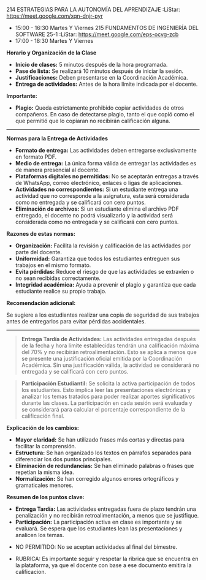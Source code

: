  214 ESTRATEGIAS PARA LA AUTONOMÍA DEL APRENDIZAJE
 :LiStar: https://meet.google.com/xqn-dnjr-pyr
 - 15:00 - 16:30 Martes Y Viernes
 215 FUNDAMENTOS DE INGENIERÍA DEL SOFTWARE 25-1
 :LiStar: https://meet.google.com/eps-ocvg-zcb
 - 17:00 - 18:30 Martes Y Viernes
 

**Horario y Organización de la Clase**

- **Inicio de clases:** 5 minutos después de la hora programada.
- **Pase de lista:** Se realizará 10 minutos después de iniciar la sesión.
- **Justificaciones:** Deben presentarse en la Coordinación Académica.
- **Entrega de actividades:** Antes de la hora límite indicada por el docente.

**Importante:**

- **Plagio:** Queda estrictamente prohibido copiar actividades de otros compañeros. En caso de detectarse plagio, tanto el que copió como el que permitió que lo copiaran no recibirán calificación alguna.
-----

**Normas para la Entrega de Actividades**

- **Formato de entrega:** Las actividades deben entregarse exclusivamente en formato PDF.
- **Medio de entrega:** La única forma válida de entregar las actividades es de manera presencial al docente.
- **Plataformas digitales no permitidas:** No se aceptarán entregas a través de WhatsApp, correo electrónico, enlaces o ligas de aplicaciones.
- **Actividades no correspondientes:** Si un estudiante entrega una actividad que no corresponde a la asignatura, esta será considerada como no entregada y se calificará con cero puntos.
- **Eliminación de archivos:** Si un estudiante elimina el archivo PDF entregado, el docente no podrá visualizarlo y la actividad será considerada como no entregada y se calificará con cero puntos.

**Razones de estas normas:**

- **Organización:** Facilita la revisión y calificación de las actividades por parte del docente.
- **Uniformidad:** Garantiza que todos los estudiantes entreguen sus trabajos en el mismo formato.
- **Evita pérdidas:** Reduce el riesgo de que las actividades se extravíen o no sean recibidas correctamente.
- **Integridad académica:** Ayuda a prevenir el plagio y garantiza que cada estudiante realice su propio trabajo.

**Recomendación adicional:**

Se sugiere a los estudiantes realizar una copia de seguridad de sus trabajos antes de entregarlos para evitar pérdidas accidentales.

____



> **Entrega Tardía de Actividades:** Las actividades entregadas después de la fecha y hora límite establecidas tendrán una calificación máxima del 70% y no recibirán retroalimentación. Esto se aplica a menos que se presente una justificación oficial emitida por la Coordinación Académica. Sin una justificación válida, la actividad se considerará no entregada y se calificará con cero puntos.

> **Participación Estudiantil:** Se solicita la activa participación de todos los estudiantes. Esto implica leer las presentaciones electrónicas y analizar los temas tratados para poder realizar aportes significativos durante las clases. La participación en cada sesión será evaluada y se considerará para calcular el porcentaje correspondiente de la calificación final.

**Explicación de los cambios:**

- **Mayor claridad:** Se han utilizado frases más cortas y directas para facilitar la comprensión.
- **Estructura:** Se han organizado los textos en párrafos separados para diferenciar los dos puntos principales.
- **Eliminación de redundancias:** Se han eliminado palabras o frases que repetían la misma idea.
- **Normalización:** Se han corregido algunos errores ortográficos y gramaticales menores.

**Resumen de los puntos clave:**

- **Entrega Tardía:** Las actividades entregadas fuera de plazo tendrán una penalización y no recibirán retroalimentación, a menos que se justifique.
- **Participación:** La participación activa en clase es importante y se evaluará. Se espera que los estudiantes lean las presentaciones y analicen los temas.

+ NO PERMITIDO: No se aceptan actividades al
final del bimestre.

+ RUBRICA: Es importante seguir y respetar la
ribrica que se encuentra en la plataforma, ya
que el docente con base a ese documento
emitira la calificacion.